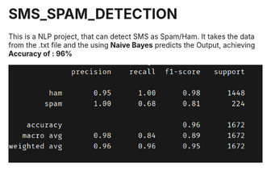 # SMS_SPAM_DETECTION
This is a NLP project, that can detect  SMS as Spam/Ham. It takes the data from the .txt file and the using **Naive Bayes** predicts the Output, achieving **Accuracy of : 96%**

![accuracy-img](shot-of-report.png)
